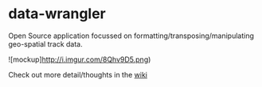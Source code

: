 data-wrangler
=============

Open Source application focussed on formatting/transposing/manipulating geo-spatial track data.

![mockup]http://i.imgur.com/8Qhv9D5.png)

Check out more detail/thoughts in the [wiki](https://github.com/debrief/data-wrangler/wiki)
